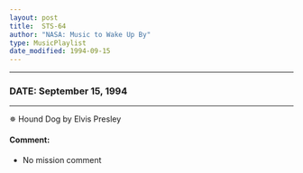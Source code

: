```yaml
---
layout: post
title:  STS-64
author: "NASA: Music to Wake Up By"
type: MusicPlaylist
date_modified: 1994-09-15
---
```


----
### DATE: September 15, 1994
----
✵ Hound Dog by Elvis Presley

#### Comment:
* No mission comment
